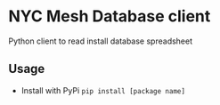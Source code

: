 # NYC Mesh Database client

Python client to read install database spreadsheet

## Usage
- Install with PyPi `pip install [package name]`  
